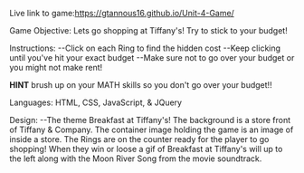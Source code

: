 Live link to game:https://gtannous16.github.io/Unit-4-Game/

Game Objective: Lets go shopping at Tiffany's! Try to stick to your budget! 

Instructions: --Click on each Ring to find the hidden cost 
              --Keep clicking until you've hit your exact budget
              --Make sure not to go over your budget or you might not make rent!
              

**HINT** brush up on your MATH skills so you don't go over your budget!! 

Languages: HTML, CSS, JavaScript, & JQuery

Design: --The theme Breakfast at Tiffany's! The background is a store front of Tiffany & Company. The container image holding the game is an image of inside a store. The Rings are on the counter ready for the player to go shopping! When they win or loose a gif of Breakfast at Tiffany's will up to the left along with the Moon River Song from the movie soundtrack.